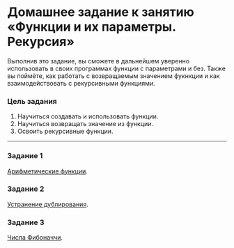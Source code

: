 # Домашнее задание к занятию «Функции и их параметры. Рекурсия»

Выполнив это задание, вы сможете в дальнейшем уверенно использовать в своих программах функции с параметрами и без. Также вы поймёте, как работать с возвращаемым значением фукнкции и как взаимодействовать с рекурсивными функциями.

### Цель задания

1. Научиться создавать и использовать функции.
2. Научиться возвращать значение из функции.
3. Освоить рекурсивные функции.
------

### Задание 1

[Арифметические функции](01).

### Задание 2

[Устранение дублирования](02).

### Задание 3

[Числа Фибоначчи](03).


